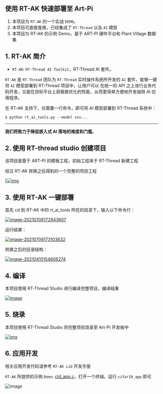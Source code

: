 ## 使用 RT-AK 快速部署至 Art-Pi

1. 本项目为 `RT-AK` 的一个实战 `DEMO`。
2. 本项目可直接食用，已经集成了 `RT-Thread` 以及 `AI` 模型
3. 本项目为 RT-AK 的示例 Demo，基于 ART-PI 硬件平台和 Plant Village 数据集

## 1. RT-AK 简介

- `RT-AK`: `RT-Thread AI Toolkit`，RT-Thread AI 套件。

`RT-AK` 是 `RT-Thread` 团队为 `RT-Thread` 实时操作系统所开发的 `AI` 套件，能够一键将 `AI` 模型部署到 RT-Thread 项目中，让用户可以 在统一的 API 之上进行业务代码开发，又能在目标平台上获极致优化的性能，从而更简单方便地开发端侧 AI 应用程序。

在 RT-AK 支持下，仅需要一行命令，即可将 AI 模型部署到 RT-Thread 系统中：

```
$ python rt_ai_tools.py --model xxx...
```

------

**我们将致力于降低嵌入式 AI 落地的难度和门槛**。

## 2. 使用 RT-thread studio 创建项目

该项目是基于 ART-PI 的模板工程，初始工程来于 RT-Thread 新建工程

经过 RT-AK 转换之后得到的一个完整的项目工程

[[![img](https://camo.githubusercontent.com/c18f20cb55d1da382615f3789e9464c5bbe61edce37b65cbf88898c8000a6e8d/68747470733a2f2f67697465652e636f6d2f776f6e64657266756c342f696d616765732f7261772f6d61737465722f696d67732f32303231303730373135303633312e706e67)](https://camo.githubusercontent.com/c18f20cb55d1da382615f3789e9464c5bbe61edce37b65cbf88898c8000a6e8d/68747470733a2f2f67697465652e636f6d2f776f6e64657266756c342f696d616765732f7261772f6d61737465722f696d67732f32303231303730373135303633312e706e67)

## 3. 使用 RT-AK 一键部署

首先 cd 到 RT-AK 中的 rt_ai_tools 所在的目录下，输入以下命令行：

[![image-20210706172843607](https://camo.githubusercontent.com/912f564b33e266816974a47b3d529eb82a361307f28d06e2453e67eaea599662/68747470733a2f2f67697465652e636f6d2f776f6e64657266756c342f696d616765732f7261772f6d61737465722f696d67732f32303231303730363137323834332e706e67)](https://camo.githubusercontent.com/912f564b33e266816974a47b3d529eb82a361307f28d06e2453e67eaea599662/68747470733a2f2f67697465652e636f6d2f776f6e64657266756c342f696d616765732f7261772f6d61737465722f696d67732f32303231303730363137323834332e706e67)

运行结果：

[![image-20210706173103632](https://camo.githubusercontent.com/d740789a970ff6aaf995b48085efeb22698700ec1961f32a66d6a2971eb7d2dd/68747470733a2f2f67697465652e636f6d2f776f6e64657266756c342f696d616765732f7261772f6d61737465722f696d67732f32303231303730363137333130332e706e67)](https://camo.githubusercontent.com/d740789a970ff6aaf995b48085efeb22698700ec1961f32a66d6a2971eb7d2dd/68747470733a2f2f67697465652e636f6d2f776f6e64657266756c342f696d616765732f7261772f6d61737465722f696d67732f32303231303730363137333130332e706e67)

转换之后的目录结构：

[![image-20210410154606274](https://camo.githubusercontent.com/774bc0543c0ec94e98f2c2643924705360a263e91b3172040bccb6d52f3931d5/68747470733a2f2f67697465652e636f6d2f776f6e64657266756c342f696d616765732f7261772f6d61737465722f696d67732f32303231303730363137333234372e706e67)](https://camo.githubusercontent.com/774bc0543c0ec94e98f2c2643924705360a263e91b3172040bccb6d52f3931d5/68747470733a2f2f67697465652e636f6d2f776f6e64657266756c342f696d616765732f7261772f6d61737465722f696d67732f32303231303730363137333234372e706e67)

## 4. 编译

本项目使用 RT-Thread Studio 进行编译完整项目，编译结果

[![image](https://camo.githubusercontent.com/11a61ddc63d08ba5e15053f04f4bdee0ce3c710ccbeb972a6da08de359575a68/68747470733a2f2f67697465652e636f6d2f776f6e64657266756c342f696d616765732f7261772f6d61737465722f696d67732f32303231303730373135303934342e706e67)](https://camo.githubusercontent.com/11a61ddc63d08ba5e15053f04f4bdee0ce3c710ccbeb972a6da08de359575a68/68747470733a2f2f67697465652e636f6d2f776f6e64657266756c342f696d616765732f7261772f6d61737465722f696d67732f32303231303730373135303934342e706e67)

## 5. 烧录

本项目使用 RT-Thread Studio 将完整项目烧录至 Art-Pi 开发板中

[![img](https://gitee.com/wonderful4/images/raw/master/imgs/20210715115006.png)](https://camo.githubusercontent.com/12436e3c79c6747aaa7b909536f326f8bb1815628eeb424759a27f5135f21e29/68747470733a2f2f67697465652e636f6d2f776f6e64657266756c342f696d616765732f7261772f6d61737465722f696d67732f32303231303730373135313032352e706e67)

## 6. 应用开发

相关应用开发代码请参考 `RT-AK Lib` 开发手册

`RT-AK` 所提供的示例 `Demo`: [cld_app.c](https://github.com/EdgeAIWithRTT/Project8_CornLeaf_Cube_ai/blob/master/Art-Pi_cld_without_lcd/applications/cld_app.c)，打开一个终端，运行 `cifar10_app` 即可

![image](https://user-images.githubusercontent.com/82278841/125727024-940ff910-d2c5-4fe3-baaa-ec11b378d6d3.png)


